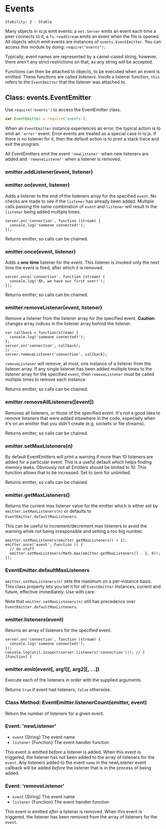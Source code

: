 # Events

    Stability: 2 - Stable

<!--type=module-->

Many objects in io.js emit events: a `net.Server` emits an event each time
a peer connects to it, a `fs.readStream` emits an event when the file is
opened. All objects which emit events are instances of `events.EventEmitter`.
You can access this module by doing: `require("events");`

Typically, event names are represented by a camel-cased string, however,
there aren't any strict restrictions on that, as any string will be accepted.

Functions can then be attached to objects, to be executed when an event
is emitted. These functions are called _listeners_. Inside a listener
function, `this` refers to the `EventEmitter` that the listener was
attached to.


## Class: events.EventEmitter

Use `require('events')` to access the EventEmitter class.
```javascript
var EventEmitter = require('events');
```

When an `EventEmitter` instance experiences an error, the typical action is
to emit an `'error'` event.  Error events are treated as a special case in
io.js.  If there is no listener for it, then the default action is to print
a stack trace and exit the program.

All EventEmitters emit the event `'newListener'` when new listeners are
added and `'removeListener'` when a listener is removed.

### emitter.addListener(event, listener)
### emitter.on(event, listener)

Adds a listener to the end of the listeners array for the specified `event`.
No checks are made to see if the `listener` has already been added. Multiple
calls passing the same combination of `event` and `listener` will result in the
`listener` being added multiple times.

    server.on('connection', function (stream) {
      console.log('someone connected!');
    });

Returns emitter, so calls can be chained.

### emitter.once(event, listener)

Adds a **one time** listener for the event. This listener is
invoked only the next time the event is fired, after which
it is removed.

    server.once('connection', function (stream) {
      console.log('Ah, we have our first user!');
    });

Returns emitter, so calls can be chained.

### emitter.removeListener(event, listener)

Remove a listener from the listener array for the specified event.
**Caution**: changes array indices in the listener array behind the listener.

    var callback = function(stream) {
      console.log('someone connected!');
    };
    server.on('connection', callback);
    // ...
    server.removeListener('connection', callback);

`removeListener` will remove, at most, one instance of a listener from the
listener array. If any single listener has been added multiple times to the
listener array for the specified `event`, then `removeListener` must be called
multiple times to remove each instance.

Returns emitter, so calls can be chained.

### emitter.removeAllListeners([event])

Removes all listeners, or those of the specified event. It's not a good idea to
remove listeners that were added elsewhere in the code, especially when it's on
an emitter that you didn't create (e.g. sockets or file streams).

Returns emitter, so calls can be chained.

### emitter.setMaxListeners(n)

By default EventEmitters will print a warning if more than 10 listeners are
added for a particular event. This is a useful default which helps finding
memory leaks. Obviously not all Emitters should be limited to 10. This function
allows that to be increased. Set to zero for unlimited.

Returns emitter, so calls can be chained.

### emitter.getMaxListeners()

Returns the current max listener value for the emitter which is either set by
`emitter.setMaxListeners(n)` or defaults to `EventEmitter.defaultMaxListeners`.

This can be useful to increment/decrement max listeners to avoid the warning
while not being irresponsible and setting a too big number.

    emitter.setMaxListeners(emitter.getMaxListeners() + 1);
    emitter.once('event', function () {
      // do stuff
      emitter.setMaxListeners(Math.max(emitter.getMaxListeners() - 1, 0));
    });

### EventEmitter.defaultMaxListeners

`emitter.setMaxListeners(n)` sets the maximum on a per-instance basis.
This class property lets you set it for *all* `EventEmitter` instances,
current and future, effective immediately. Use with care.

Note that `emitter.setMaxListeners(n)` still has precedence over
`EventEmitter.defaultMaxListeners`.


### emitter.listeners(event)

Returns an array of listeners for the specified event.

    server.on('connection', function (stream) {
      console.log('someone connected!');
    });
    console.log(util.inspect(server.listeners('connection'))); // [ [Function] ]


### emitter.emit(event[, arg1][, arg2][, ...])

Execute each of the listeners in order with the supplied arguments.

Returns `true` if event had listeners, `false` otherwise.


### Class Method: EventEmitter.listenerCount(emitter, event)

Return the number of listeners for a given event.


### Event: 'newListener'

* `event` {String} The event name
* `listener` {Function} The event handler function

This event is emitted *before* a listener is added. When this event is
triggered, the listener has not been added to the array of listeners for the
`event`. Any listeners added to the event `name` in the newListener event
callback will be added *before* the listener that is in the process of being
added.


### Event: 'removeListener'

* `event` {String} The event name
* `listener` {Function} The event handler function

This event is emitted *after* a listener is removed.  When this event is
triggered, the listener has been removed from the array of listeners for the
`event`.
